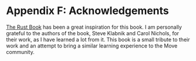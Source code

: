 # Appendix F: Acknowledgements

[The Rust Book](https://doc.rust-lang.org/book) has been a great inspiration for this book. I am
personally grateful to the authors of the book, Steve Klabnik and Carol Nichols, for their work, as
I have learned a lot from it. This book is a small tribute to their work and an attempt to bring a
similar learning experience to the Move community.

